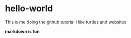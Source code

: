 # hello-world
This is me doing the github tutorial
I like turtles
and websites

**markdown is fun**
